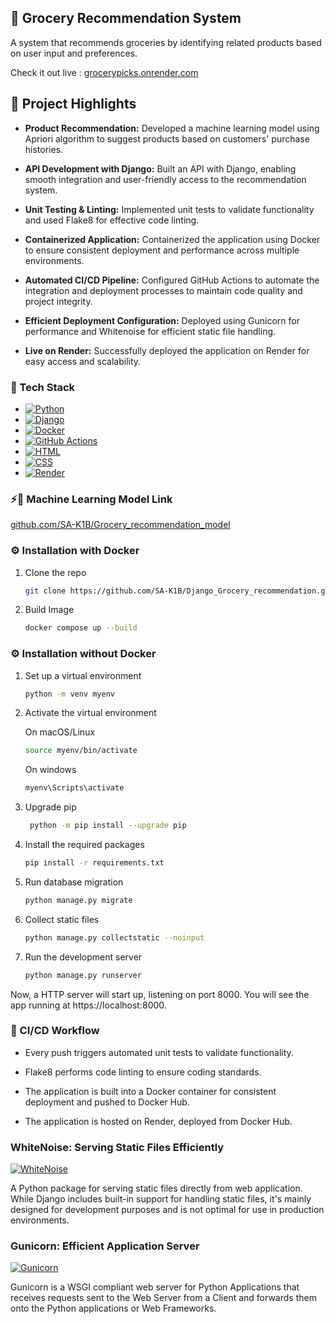 

<!-- ABOUT THE PROJECT -->
## 🚀 Grocery Recommendation System 
A system that recommends groceries by identifying related products based on user input and preferences.

Check it out live : [grocerypicks.onrender.com](https://grocerypicks.onrender.com/)

<!-- GETTING STARTED -->
<!--## Description-->
<!--A grocery recommendation system that uses the Apriori algorithm to suggest related items based on user input. The API is built with Django, containerized using Docker, and deployed on Render. GitHub Actions automates CI/CD to streamline the deployment process.-->
## 📌 Project Highlights

- **Product Recommendation:** Developed a machine learning model using Apriori algorithm to suggest products based on customers' purchase histories.

- **API Development with Django:** Built an API with Django, enabling smooth integration and user-friendly access to the recommendation system.

- **Unit Testing & Linting:** Implemented unit tests to validate functionality and used Flake8 for effective code linting.
- **Containerized Application:** Containerized the application using Docker to ensure consistent deployment and performance across multiple environments.

- **Automated CI/CD Pipeline:** Configured GitHub Actions to automate the integration and deployment processes to maintain code quality and project integrity.


- **Efficient Deployment Configuration:** Deployed using Gunicorn for performance and Whitenoise for efficient static file handling.

- **Live on Render:** Successfully deployed the application on Render for easy access and scalability.


### 🔧 Tech Stack

* [![Python][Python.img]][Python-url]
* [![Django][Django.img]][Django-url]
* [![Docker][Docker.img]][Docker-url]
* [![GitHub Actions][GitHubActions.img]][GitHubActions-url]
* [![HTML][HTML.img]][HTML-url]
* [![CSS][CSS.img]][CSS-url]
* [![Render][Render.img]][Render-url] 

### ⚡🧠️ Machine Learning Model Link

[github.com/SA-K1B/Grocery_recommendation_model](https://github.com/SA-K1B/Grocery_recommendation_model)

### ⚙️ Installation with Docker


1. Clone the repo
   ```sh
   git clone https://github.com/SA-K1B/Django_Grocery_recommendation.git
   ```
2. Build Image 
   ```sh
   docker compose up --build
   ```
### ⚙️ Installation without Docker
1.  Set up a virtual environment
    ```sh
    python -m venv myenv
    ```
2. Activate the virtual environment
     
    On macOS/Linux
    ```sh
    source myenv/bin/activate
    ```
     On windows
     ```sh
     myenv\Scripts\activate
     ```
3.  Upgrade pip
    ```sh
     python -m pip install --upgrade pip
     ```
4.  Install the required packages
    ```sh
    pip install -r requirements.txt
    ```
5.  Run database migration
    ```sh
    python manage.py migrate

    ```
6. Collect static files
   ```sh
   python manage.py collectstatic --noinput
   ```
7. Run the development server
   ```sh
   python manage.py runserver
   ```


Now, a HTTP server will start up, listening on port 8000. You will see the app running at https://localhost:8000.
### 🔄 CI/CD Workflow


- Every push triggers automated unit tests to validate functionality.
 
- Flake8 performs code linting to ensure coding standards.

- The application is built into a Docker container for consistent deployment and pushed to Docker Hub.
- The application is hosted on Render, deployed from Docker Hub.
 
### WhiteNoise: Serving Static Files Efficiently
 [![WhiteNoise][WhiteNoise.img]][WhiteNoise-url]

A Python package for serving static files directly from web application. While Django includes built-in support for handling static files, it's mainly designed for development purposes and is not optimal for use in production environments.

### Gunicorn: Efficient Application Server
[![Gunicorn][Gunicorn.img]][Gunicorn-url]

Gunicorn is a WSGI compliant web server for Python Applications that receives requests sent to the Web Server from a Client and forwards them onto the Python applications or Web Frameworks.

<!-- MARKDOWN LINKS & IMAGES -->
<!-- https://www.markdownguide.org/basic-syntax/#reference-style-links -->
[contributors-shield]: https://img.shields.io/github/contributors/othneildrew/Best-README-Template.svg?style=for-the-badge
[CSS-url]: https://www.w3.org/Style/CSS/Overview.en.html
[CSS.img]: https://img.shields.io/badge/CSS-1572B6?style=for-the-badge&logo=css3&logoColor=white
[HTML-url]: https://html.spec.whatwg.org/
[HTML.img]: https://img.shields.io/badge/HTML-E34F26?style=for-the-badge&logo=html5&logoColor=white
[Python-url]: https://www.python.org/
[Python.img]: https://img.shields.io/badge/Python-3776AB?style=for-the-badge&logo=python&logoColor=white
[Django-url]: https://www.djangoproject.com/
[Django.img]: https://img.shields.io/badge/Django-092E20?style=for-the-badge&logo=django&logoColor=white
[Docker-url]: https://www.docker.com/
[Docker.img]: https://img.shields.io/badge/Docker-2496ED?style=for-the-badge&logo=docker&logoColor=white
[GitHubActions-url]: https://github.com/features/actions
[GitHubActions.img]: https://img.shields.io/badge/GitHub_Actions-2088FF?style=for-the-badge&logo=github-actions&logoColor=white
[Render-url]: https://render.com/
[Render.img]: https://img.shields.io/badge/Render-46E3B7?style=for-the-badge&logo=render&logoColor=white

[WhiteNoise-url]: http://whitenoise.evans.io/en/stable/
[WhiteNoise.img]: https://img.shields.io/badge/WhiteNoise-2B8EAD?style=for-the-badge&logo=python&logoColor=white

[Gunicorn-url]: https://gunicorn.org/
[Gunicorn.img]: https://img.shields.io/badge/Gunicorn-499848?style=for-the-badge&logo=gunicorn&logoColor=white